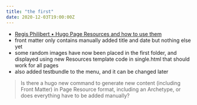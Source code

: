 ```yaml
---
title: "the first"
date: 2020-12-03T19:00:00Z
---
```

* [Regis Philibert &bull; Hugo Page Resources and how to use them](https://regisphilibert.com/blog/2018/01/hugo-page-resources-and-how-to-use-them/)
* front matter only contains manually added title and date but nothing else yet
* some random images have now been placed in the first folder, and displayed using new Resources template code in single.html that should work for all pages
* also added testbundle to the menu, and it can be changed later
> Is there a hugo new command to generate new content (including Front Matter) in Page Resource format, including an Archetype, or does everything have to be added manually?
